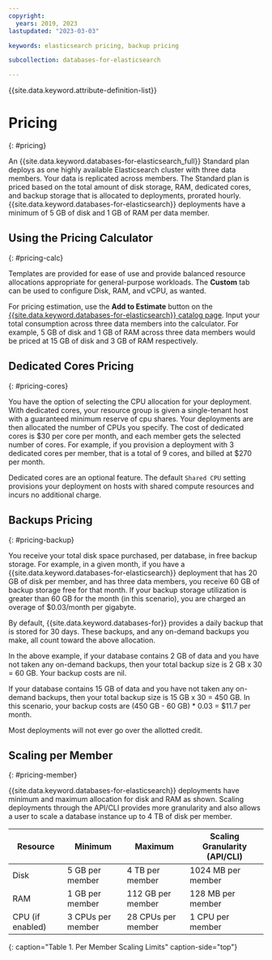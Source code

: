 ```yaml
---
copyright:
  years: 2019, 2023
lastupdated: "2023-03-03"

keywords: elasticsearch pricing, backup pricing

subcollection: databases-for-elasticsearch

---
```


{{site.data.keyword.attribute-definition-list}}

# Pricing
{: #pricing}

An {{site.data.keyword.databases-for-elasticsearch_full}} Standard plan deploys as one highly available Elasticsearch cluster with three data members. Your data is replicated across members. The Standard plan is priced based on the total amount of disk storage, RAM, dedicated cores, and backup storage that is allocated to deployments, prorated hourly. {{site.data.keyword.databases-for-elasticsearch}} deployments have a minimum of 5 GB of disk and 1 GB of RAM per data member.

## Using the Pricing Calculator
{: #pricing-calc}

Templates are provided for ease of use and provide balanced resource allocations appropriate for general-purpose workloads. The **Custom** tab can be used to configure Disk, RAM, and vCPU, as wanted.

For pricing estimation, use the **Add to Estimate** button on the [{{site.data.keyword.databases-for-elasticsearch}} catalog page](https://cloud.ibm.com/catalog/databases-for-elasticsearch). Input your total consumption across three data members into the calculator. For example, 5 GB of disk and 1 GB of RAM across three data members would be priced at 15 GB of disk and 3 GB of RAM respectively.

## Dedicated Cores Pricing
{: #pricing-cores}

You have the option of selecting the CPU allocation for your deployment. With dedicated cores, your resource group is given a single-tenant host with a guaranteed minimum reserve of cpu shares. Your deployments are then allocated the number of CPUs you specify. The cost of dedicated cores is $30 per core per month, and each member gets the selected number of cores. For example, if you provision a deployment with 3 dedicated cores per member, that is a total of 9 cores, and billed at $270 per month. 

Dedicated cores are an optional feature. The default `Shared CPU` setting provisions your deployment on hosts with shared compute resources and incurs no additional charge.

## Backups Pricing
{: #pricing-backup}

You receive your total disk space purchased, per database, in free backup storage. For example, in a given month, if you have a {{site.data.keyword.databases-for-elasticsearch}} deployment that has 20 GB of disk per member, and has three data members, you receive 60 GB of backup storage free for that month. If your backup storage utilization is greater than 60 GB for the month (in this scenario), you are charged an overage of $0.03/month per gigabyte. 

By default, {{site.data.keyword.databases-for}} provides a daily backup that is stored for 30 days. These backups, and any on-demand backups you make, all count toward the above allocation.

In the above example, if your database contains 2 GB of data and you have not taken any on-demand backups, then your total backup size is 2 GB x 30 = 60 GB. Your backup costs are nil.

If your database contains 15 GB of data and you have not taken any on-demand backups, then your total backup size is 15 GB x 30 = 450 GB. In this scenario, your backup costs are (450 GB - 60 GB) * 0.03 = $11.7 per month.

Most deployments will not ever go over the allotted credit.

## Scaling per Member
{: #pricing-member}

{{site.data.keyword.databases-for-elasticsearch}} deployments have minimum and maximum allocation for disk and RAM as shown. Scaling deployments through the API/CLI provides more granularity and also allows a user to scale a database instance up to 4 TB of disk per member.

| Resource | Minimum | Maximum | Scaling Granularity (API/CLI) |
| ---------- | ----- | ----- | ------- |
| Disk | 5 GB per member | 4 TB per member | 1024 MB per member |
| RAM | 1 GB per member | 112 GB per member | 128 MB per member |
| CPU (if enabled) | 3 CPUs per member | 28 CPUs per member| 1 CPU per member |
{: caption="Table 1. Per Member Scaling Limits" caption-side="top"}

